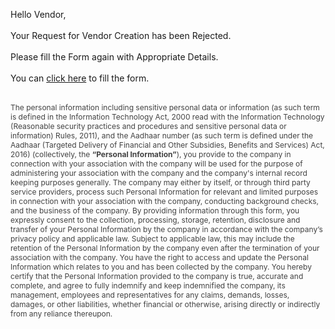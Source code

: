 Hello Vendor,
<br><br>
Your Request for Vendor Creation has been Rejected.<br><br>
Please fill the Form again with Appropriate Details.<br><br>
You can <a href="{{frappe.utils.get_url('/email-verification')}}">click here</a> to fill the form.<br><br>
<p style="color:#424242;font-size:12px">The personal information including sensitive personal data or information (as such term is defined in the Information Technology Act, 2000 read with the Information Technology (Reasonable security practices and procedures and sensitive personal data or information) Rules, 2011), and the Aadhaar number (as such term is defined under the Aadhaar (Targeted Delivery of Financial and Other Subsidies, Benefits and Services) Act, 2016) (collectively, the <b>“Personal Information”</b>), you provide to the company in connection with your association with the company will be used for the purpose of administering your association with the company and the company's internal record keeping purposes generally. The company may either by itself, or through third party service providers, process such Personal Information for relevant and limited purposes in connection with your association with the company, conducting background checks, and the business of the company. By providing information through this form, you expressly consent to the collection, processing, storage, retention, disclosure and transfer of your Personal Information by the company in accordance with the company’s privacy policy and applicable law. Subject to applicable law, this may include the retention of the Personal Information by the company even after the termination of your association with the company. You have the right to access and update the Personal Information which relates to you and has been collected by the company. You hereby certify that the Personal Information provided to the company is true, accurate and complete, and agree to fully indemnify and keep indemnified the company, its management, employees and representatives for any claims, demands, losses, damages, or other liabilities, whether financial or otherwise, arising directly or indirectly from any reliance thereupon.
</p>
